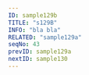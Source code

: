 ```yaml
---
ID: sample129b
TITLE: "s129B"
INFO: "bla bla"
RELATED: "sample129a"
seqNo: 43
prevID: sample129a
nextID: sample130
---
```

